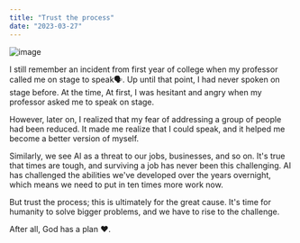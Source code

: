 ```yaml
---
title: "Trust the process"
date: "2023-03-27"
---
```

![image](/images/dall-e-trust-the-process.png)

I still remember an incident from first year of college when my professor called me on stage to speak🗣. Up until that point, I had never spoken on stage before. At the time, At first, I was hesitant and angry when my professor asked me to speak on stage. 

However, later on, I realized that my fear of addressing a group of people had been reduced. It made me realize that I could speak, and it helped me become a better version of myself.

Similarly, we see AI as a threat to our jobs, businesses, and so on. It's true that times are tough, and surviving a job has never been this challenging. AI has challenged the abilities we've developed over the years overnight, which means we need to put in ten times more work now.

But trust the process; this is ultimately for the great cause. It's time for humanity to solve bigger problems, and we have to rise to the challenge. 

After all, God has a plan ❤.
